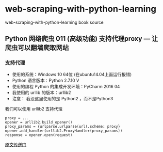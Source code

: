 # web-scraping-with-python-learning
web-scraping-with-python-learning book source


## Python 网络爬虫 011 (高级功能) 支持代理proxy — 让爬虫可以翻墙爬取网站

### 支持代理

- 使用的系统：Windows 10 64位 (在ubuntu14.04上面运行报错)
- Python 语言版本：Python 2.7.10 V
- 使用的编程 Python 的集成开发环境：PyCharm 2016 04
- 我使用的 urllib 的版本：urllib2
- 注意： 我没这里使用的是 Python2 ，而不是Python3

我们可以使用 urllib2 支持代理

```
proxy = ...
opener = urllib2.build_opener()
proxy_params = {urlparse.urlparse(url).scheme: proxy}
opener.add_handler(urllib2.ProxyHandler(proxy_params))
response = opener.open(request)
```


[原文传送门](http://www.aobosir.com/blog/2016/12/25/python-Web-crawler-proxy-support/)
